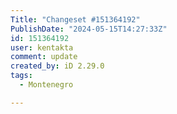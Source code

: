 ```yaml
---
Title: "Changeset #151364192"
PublishDate: "2024-05-15T14:27:33Z"
id: 151364192
user: kentakta
comment: update
created_by: iD 2.29.0
tags:
  - Montenegro

---
```

